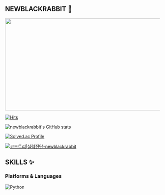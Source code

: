 ## NEWBLACKRABBIT 🍓


<a href="https://github.com/devxb/gitanimals">
<img
  src="https://render.gitanimals.org/farms/newblackrabbit"
  width="600"
  height="300"
/>
</a>

[![Hits](https://hits.seeyoufarm.com/api/count/incr/badge.svg?url=https%3A%2F%2Fgithub.com%2Fnewblackrabbit&count_bg=%23FCC4DC&title_bg=%23FF77B2&icon=&icon_color=%23F2EBEB&title=hits&edge_flat=false)](https://hits.seeyoufarm.com)

![newblackrabbit's GitHub stats](https://github-readme-stats.vercel.app/api?username=newblackrabbit&show_icons=true&theme=radical)

[![Solved.ac Profile](http://mazassumnida.wtf/api/v2/generate_badge?boj=cholyounhyeong)](https://solved.ac/cholyounhyeong/)

[![코드트리|실력진단-newblackrabbit](https://banner.codetree.ai/v1/banner/newblackrabbit)](https://www.codetree.ai/profiles/newblackrabbit)
## SKILLS ✨
### Platforms & Languages
![Python](https://img.shields.io/badge/Python-3776AB.svg?&style=for-the-badge&logo=Python&logoColor=white)


